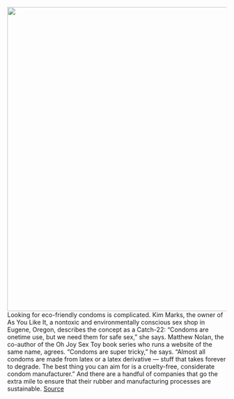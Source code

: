 <img src='https://cdn.vox-cdn.com/thumbor/FOu_R3a_irJNgUY2VFLFbfj76k8=/0x0:1200x800/1200x800/filters:focal(313x334:505x526)/cdn.vox-cdn.com/uploads/chorus_image/image/66411828/000.0.jpg' width='700px' /><br/>
Looking for eco-friendly condoms is complicated. Kim Marks, the owner of As You Like It, a nontoxic and environmentally conscious sex shop in Eugene, Oregon, describes the concept as a Catch-22: “Condoms are onetime use, but we need them for safe sex,” she says. Matthew Nolan, the co-author of the Oh Joy Sex Toy book series who runs a website of the same name, agrees. “Condoms are super tricky,” he says. “Almost all condoms are made from latex or a latex derivative — stuff that takes forever to degrade. The best thing you can aim for is a cruelty-free, considerate condom manufacturer.” And there are a handful of companies that go the extra mile to ensure that their rubber and manufacturing processes are sustainable.
<a href='https://www.theverge.com/2020/3/1/21151694/condoms-lubes-best-eco-friendly-strategist'> Source <a/>